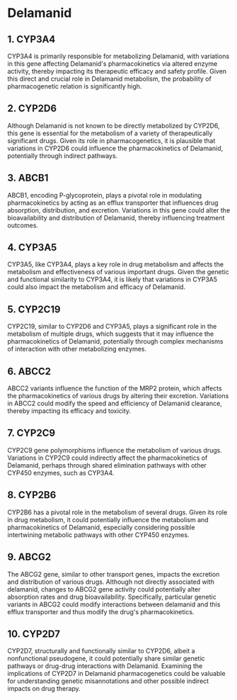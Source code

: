 # Delamanid

## 1. CYP3A4
CYP3A4 is primarily responsible for metabolizing Delamanid, with variations in this gene affecting Delamanid's pharmacokinetics via altered enzyme activity, thereby impacting its therapeutic efficacy and safety profile. Given this direct and crucial role in Delamanid metabolism, the probability of pharmacogenetic relation is significantly high.

## 2. CYP2D6
Although Delamanid is not known to be directly metabolized by CYP2D6, this gene is essential for the metabolism of a variety of therapeutically significant drugs. Given its role in pharmacogenetics, it is plausible that variations in CYP2D6 could influence the pharmacokinetics of Delamanid, potentially through indirect pathways.

## 3. ABCB1
ABCB1, encoding P-glycoprotein, plays a pivotal role in modulating pharmacokinetics by acting as an efflux transporter that influences drug absorption, distribution, and excretion. Variations in this gene could alter the bioavailability and distribution of Delamanid, thereby influencing treatment outcomes.

## 4. CYP3A5
CYP3A5, like CYP3A4, plays a key role in drug metabolism and affects the metabolism and effectiveness of various important drugs. Given the genetic and functional similarity to CYP3A4, it is likely that variations in CYP3A5 could also impact the metabolism and efficacy of Delamanid.

## 5. CYP2C19
CYP2C19, similar to CYP2D6 and CYP3A5, plays a significant role in the metabolism of multiple drugs, which suggests that it may influence the pharmacokinetics of Delamanid, potentially through complex mechanisms of interaction with other metabolizing enzymes.

## 6. ABCC2
ABCC2 variants influence the function of the MRP2 protein, which affects the pharmacokinetics of various drugs by altering their excretion. Variations in ABCC2 could modify the speed and efficiency of Delamanid clearance, thereby impacting its efficacy and toxicity.

## 7. CYP2C9
CYP2C9 gene polymorphisms influence the metabolism of various drugs. Variations in CYP2C9 could indirectly affect the pharmacokinetics of Delamanid, perhaps through shared elimination pathways with other CYP450 enzymes, such as CYP3A4.

## 8. CYP2B6
CYP2B6 has a pivotal role in the metabolism of several drugs. Given its role in drug metabolism, it could potentially influence the metabolism and pharmacokinetics of Delamanid, especially considering possible intertwining metabolic pathways with other CYP450 enzymes.

## 9. ABCG2
The ABCG2 gene, similar to other transport genes, impacts the excretion and distribution of various drugs. Although not directly associated with delamanid, changes to ABCG2 gene activity could potentially alter absorption rates and drug bioavailability. Specifically, particular genetic variants in ABCG2 could modify interactions between delamanid and this efflux transporter and thus modify the drug's pharmacokinetics.

## 10. CYP2D7
CYP2D7, structurally and functionally similar to CYP2D6, albeit a nonfunctional pseudogene, it could potentially share similar genetic pathways or drug-drug interactions with Delamanid. Examining the implications of CYP2D7 in Delamanid pharmacogenetics could be valuable for understanding genetic misannotations and other possible indirect impacts on drug therapy.

